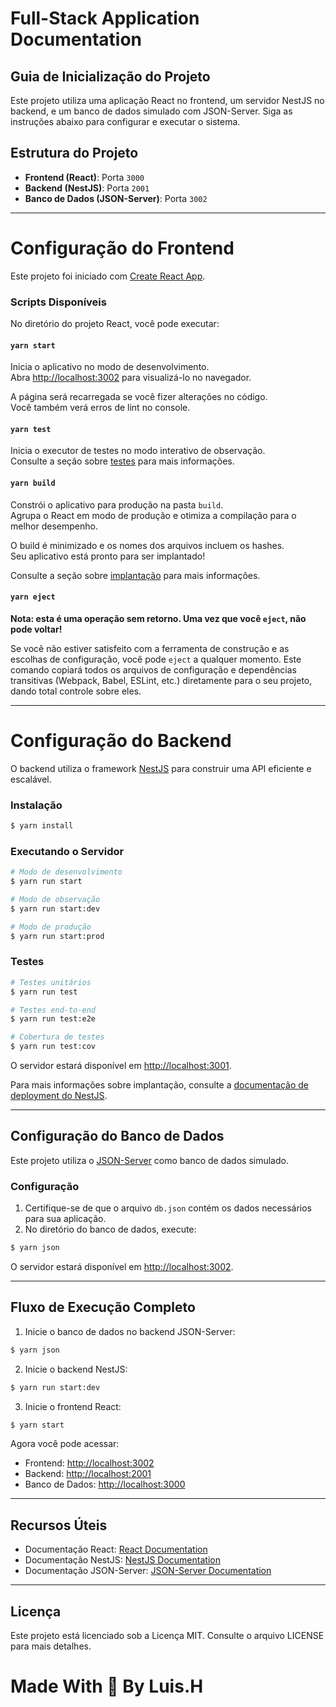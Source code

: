 # Full-Stack Application Documentation
## Guia de Inicialização do Projeto

Este projeto utiliza uma aplicação React no frontend, um servidor NestJS no backend, e um banco de dados simulado com JSON-Server. Siga as instruções abaixo para configurar e executar o sistema.

## Estrutura do Projeto

- **Frontend (React)**: Porta `3000`
- **Backend (NestJS)**: Porta `2001`
- **Banco de Dados (JSON-Server)**: Porta `3002`

---

# Configuração do Frontend

Este projeto foi iniciado com [Create React App](https://github.com/facebook/create-react-app).

### Scripts Disponíveis

No diretório do projeto React, você pode executar:

#### `yarn start`

Inicia o aplicativo no modo de desenvolvimento.\
Abra [http://localhost:3002](http://localhost:3000) para visualizá-lo no navegador.

A página será recarregada se você fizer alterações no código.\
Você também verá erros de lint no console.

#### `yarn test`

Inicia o executor de testes no modo interativo de observação.\
Consulte a seção sobre [testes](https://facebook.github.io/create-react-app/docs/running-tests) para mais informações.

#### `yarn build`

Constrói o aplicativo para produção na pasta `build`.\
Agrupa o React em modo de produção e otimiza a compilação para o melhor desempenho.

O build é minimizado e os nomes dos arquivos incluem os hashes.\
Seu aplicativo está pronto para ser implantado!

Consulte a seção sobre [implantação](https://facebook.github.io/create-react-app/docs/deployment) para mais informações.

#### `yarn eject`

**Nota: esta é uma operação sem retorno. Uma vez que você `eject`, não pode voltar!**

Se você não estiver satisfeito com a ferramenta de construção e as escolhas de configuração, você pode `eject` a qualquer momento. Este comando copiará todos os arquivos de configuração e dependências transitivas (Webpack, Babel, ESLint, etc.) diretamente para o seu projeto, dando total controle sobre eles.

---

# Configuração do Backend

O backend utiliza o framework [NestJS](https://nestjs.com) para construir uma API eficiente e escalável.

### Instalação

```bash
$ yarn install
```

### Executando o Servidor

```bash
# Modo de desenvolvimento
$ yarn run start

# Modo de observação
$ yarn run start:dev

# Modo de produção
$ yarn run start:prod
```

### Testes

```bash
# Testes unitários
$ yarn run test

# Testes end-to-end
$ yarn run test:e2e

# Cobertura de testes
$ yarn run test:cov
```
O servidor estará disponível em [http://localhost:3001](http://localhost:3001).

Para mais informações sobre implantação, consulte a [documentação de deployment do NestJS](https://docs.nestjs.com/deployment).

---

## Configuração do Banco de Dados

Este projeto utiliza o [JSON-Server](https://github.com/typicode/json-server) como banco de dados simulado.

### Configuração

1. Certifique-se de que o arquivo `db.json` contém os dados necessários para sua aplicação.
2. No diretório do banco de dados, execute:

```bash
$ yarn json
```

O servidor estará disponível em [http://localhost:3002](http://localhost:3002).

---

## Fluxo de Execução Completo

1. Inicie o banco de dados no backend JSON-Server:

```bash
$ yarn json
```

2. Inicie o backend NestJS:

```bash
$ yarn run start:dev
```

3. Inicie o frontend React:

```bash
$ yarn start
```

Agora você pode acessar:

- Frontend: [http://localhost:3002](http://localhost:3002)
- Backend: [http://localhost:2001](http://localhost:2001)
- Banco de Dados: [http://localhost:3000](http://localhost:3000)

---

## Recursos Úteis

- Documentação React: [React Documentation](https://reactjs.org/)
- Documentação NestJS: [NestJS Documentation](https://docs.nestjs.com/)
- Documentação JSON-Server: [JSON-Server Documentation](https://github.com/typicode/json-server)

---

## Licença

Este projeto está licenciado sob a Licença MIT. Consulte o arquivo LICENSE para mais detalhes.

# Made With 🥔 By Luis.H
